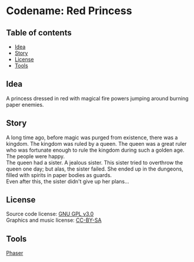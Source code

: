 Codename: Red Princess
======================

Table of contents
-----------------
* [Idea](#idea)
* [Story](#story)
* [License](#license)
* [Tools](#tools)

Idea
----
A princess dressed in red with magical fire powers jumping around burning paper enemies.

Story
-----
A long time ago, before magic was purged from existence, there was a kingdom. The kingdom was ruled by a queen. The queen was a great ruler who was fortunate enough to rule the kingdom during such a golden age. The people were happy.  
The queen had a sister. A jealous sister. This sister tried to overthrow the queen one day; but alas, the sister failed. She ended up in the dungeons, filled with spirits in paper bodies as guards.  
Even after this, the sister didn't give up her plans...

License
-------
Source code license: [GNU GPL v3.0](http://www.gnu.org/licenses/gpl-3.0.txt)  
Graphics and music license: [CC-BY-SA](http://creativecommons.org/licenses/by-sa/4.0/)

Tools
-----
[Phaser](https://github.com/photonstorm/phaser)
